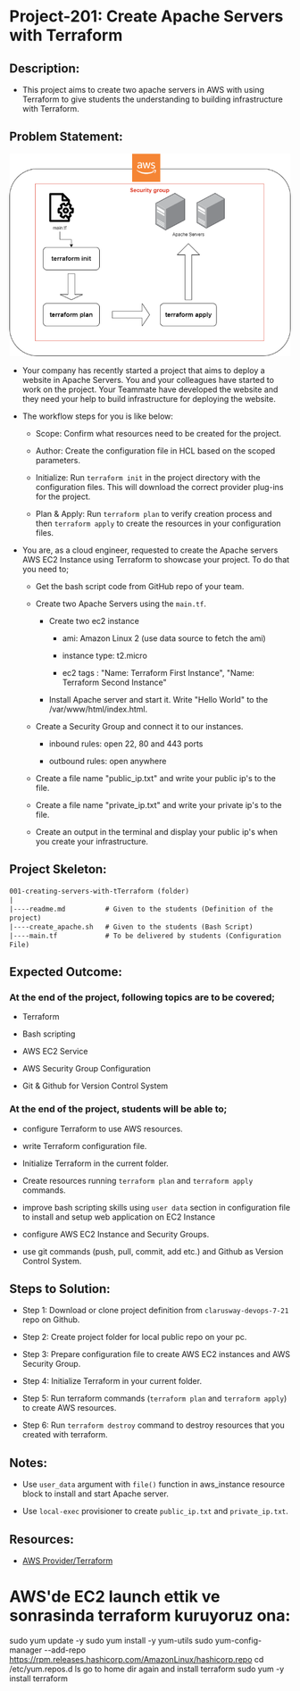 # Project-201: Create Apache Servers with Terraform

## Description:

- This project aims to create two apache servers in AWS with using Terraform to give students the understanding to building infrastructure with Terraform.

## Problem Statement:

![Project_001](tf-draw.png) 
   
- Your company has recently started a project that aims to deploy a website in Apache Servers. You and your colleagues have started to work on the project. Your Teammate have developed the website and they need your help to build infrastructure for deploying the website.

- The workflow steps for you is like below:

  - Scope: Confirm what resources need to be created for the project.

  - Author: Create the configuration file in HCL based on the scoped parameters.

  - Initialize: Run `terraform init` in the project directory with the configuration files. This will download the correct provider plug-ins for the project.
  
  - Plan & Apply: Run `terraform plan` to verify creation process and then `terraform apply` to create the resources in your configuration files.


- You are, as a cloud engineer, requested to create the Apache servers AWS EC2 Instance using Terraform to showcase your project. To do that you need to;

  - Get the bash script code from GitHub repo of your team.

  - Create two Apache Servers using the `main.tf`.

    - Create two ec2 instance
      
      - ami: Amazon Linux 2 (use data source to fetch the ami)
      
      - instance type: t2.micro
      
      - ec2 tags : "Name: Terraform First Instance",
                   "Name: Terraform Second Instance"

     - Install Apache server and start it. Write "Hello World" to the /var/www/html/index.html.

  - Create a Security Group and connect it to our instances.

    - inbound rules: open 22, 80 and 443 ports

    - outbound rules: open anywhere

  - Create a file name "public_ip.txt" and write your public ip's to the file.

  - Create a file name "private_ip.txt" and write your private ip's to the file.

  - Create an output in the terminal and display your public ip's when you create your infrastructure.


## Project Skeleton: 

```text
001-creating-servers-with-tTerraform (folder)
|
|----readme.md          # Given to the students (Definition of the project)
|----create_apache.sh   # Given to the students (Bash Script)
|----main.tf            # To be delivered by students (Configuration File)
```

## Expected Outcome:

### At the end of the project, following topics are to be covered;

- Terraform

- Bash scripting

- AWS EC2 Service

- AWS Security Group Configuration

- Git & Github for Version Control System

### At the end of the project, students will be able to;

- configure Terraform to use AWS resources.

- write Terraform configuration file.

- Initialize Terraform in the current folder.

- Create resources running `terraform plan` and `terraform apply` commands.

- improve bash scripting skills using `user data` section in configuration file to install and setup web application on EC2 Instance

- configure AWS EC2 Instance and Security Groups.

- use git commands (push, pull, commit, add etc.) and Github as Version Control System.

## Steps to Solution:
  
- Step 1: Download or clone project definition from `clarusway-devops-7-21` repo on Github.

- Step 2: Create project folder for local public repo on your pc.

- Step 3: Prepare configuration file to create AWS EC2 instances and AWS Security Group.

- Step 4: Initialize Terraform in your current folder.

- Step 5: Run terraform commands (`terraform plan` and `terraform apply`) to create AWS resources.

- Step 6: Run `terraform destroy` command to destroy resources that you created with terraform.

## Notes:

- Use `user_data` argument with `file()` function in aws_instance resource block to install and start Apache server.

- Use `local-exec` provisioner to create `public_ip.txt` and `private_ip.txt`.

## Resources:

- [AWS Provider/Terraform](https://registry.terraform.io/providers/hashicorp/aws/latest/docs)

# AWS'de EC2 launch ettik ve sonrasinda terraform kuruyoruz ona:
sudo yum update -y
sudo yum install -y yum-utils
sudo yum-config-manager --add-repo https://rpm.releases.hashicorp.com/AmazonLinux/hashicorp.repo
cd /etc/yum.repos.d
ls
go to home dir again and install terraform
sudo yum -y install terraform

